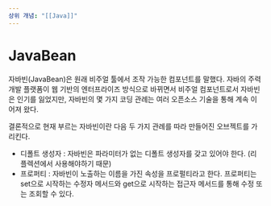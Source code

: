 ```yaml
---
상위 개념: "[[Java]]"
---
```

# JavaBean
자바빈(JavaBean)은 원래 비주얼 툴에서 조작 가능한 컴포넌트를 말했다. 자바의 주력 개발 플랫폼이 웹 기반의 엔터프라이즈 방식으로 바뀌면서 비주얼 컴포넌트로서 자바빈은 인기를 잃었지만, 자바빈의 몇 가지 코딩 관례는 여러 오픈소스 기술을 통해 계속 이어져 왔다.

결론적으로 현재 부르는 자바빈이란 다음 두 가지 관례를 따라 만들어진 오브젝트를 가리킨다.
* 디폴트 생성자 : 자바빈은 파라미터가 없는 디폴트 생성자를 갖고 있어야 한다. (리플렉션에서 사용해야하기 때문)
* 프로퍼티 : 자바빈이 노출하는 이름을 가진 속성을 프로펄티라고 한다. 프로퍼티는 set으로 시작하는 수정자 메서드와 get으로 시작하는 접근자 메서드를 통해 수정 또는 조회할 수 있다.